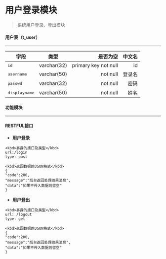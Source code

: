 用户登录模块
===================
> 系统用户登录、登出模块

#### <i class="icon-file"></i>用户表（t_user）
-------------
| 字段        | 类型           | 是否为空  | 中文名  |
| ------------- |:-------------:| -----:| -----:|
| <kbd>id</kbd>      | varchar(32) | primary key not null |	id |
| <kbd>username</kbd>      | varchar(50)      |   not null |   登录名 |
| <kbd>passwd</kbd> | varchar(32)      |    not null |    密码 |
| <kbd>displayname</kbd> | varchar(50)      |    not null |    姓名 |

#### <i class="icon-cog"></i>功能模块
-------------
#### RESTFUL接口
* **用户登录**

```
<kbd>暴露的接口及类型</kbd>
url:/login
type: post

<kbd>返回数据的JSON格式</kbd>
{
"code":200,
"message":"后台返回处理结果消息",
"data":"如果不传入数据则留空"
}
```
* **用户登出**

```
<kbd>暴露的接口及类型</kbd>
url: /logout
type: get

<kbd>返回数据的JSON格式</kbd>
{
"code":200,
"message":"后台返回处理结果消息",
"data":"如果不传入数据则留空"
}
```
